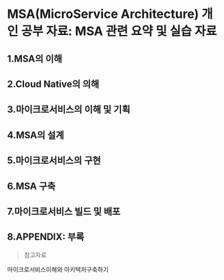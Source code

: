 # MSA(MicroService Architecture) 개인 공부 자료: MSA 관련 요약 및 실습 자료 

## 1.MSA의 이해

## 2.Cloud Native의 의해

## 3.마이크로서비스의 이해 및 기획

## 4.MSA의 설계

## 5.마이크로서비스의 구현

## 6.MSA 구축

## 7.마이크로서비스 빌드 및 배포

## 8.APPENDIX: 부록

> 참고자료

마이크로서비스이해와 아키텍처구축하기
